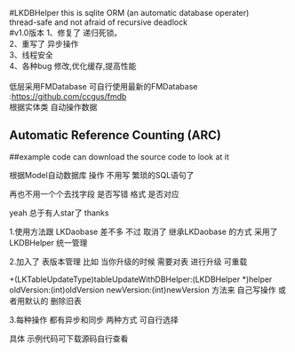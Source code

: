 #LKDBHelper
this is sqlite ORM (an automatic database operater) <br>
thread-safe and not afraid of recursive deadlock <br>
#v1.0版本
1、修复了 递归死锁。   <br>
2、重写了 异步操作   <br>
3、线程安全   <br>
4、各种bug 修改,优化缓存,提高性能  <br>
<br>
低层采用FMDatabase 可自行使用最新的FMDatabase :https://github.com/ccgus/fmdb <br>
根据实体类 自动操作数据 <br>

## Automatic Reference Counting (ARC)
##example code can download the source code to look at it



根据Model自动数据库 操作  不用写 繁琐的SQL语句了  

再也不用一个个去找字段 是否写错 格式 是否对应

yeah 总于有人star了  thanks  

1.使用方法跟 LKDaobase 差不多  不过 取消了 继承LKDaobase 的方式  采用了LKDBHelper 统一管理

2.加入了 表版本管理     比如  当你升级的时候  需要对表 进行升级   可重载

+(LKTableUpdateType)tableUpdateWithDBHelper:(LKDBHelper *)helper oldVersion:(int)oldVersion newVersion:(int)newVersion 
方法来  自己写操作 或者用默认的 删除旧表

3.每种操作 都有异步和同步 两种方式 可自行选择

具体 示例代码可下载源码自行查看


